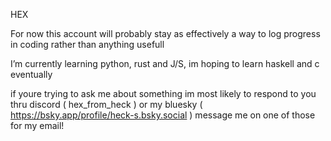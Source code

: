HEX

For now this account will probably stay as effectively a way to log progress in coding rather than anything usefull

I’m currently learning python, rust and J/S, im hoping to learn haskell and c eventually

if youre trying to ask me about something im most likely to respond to you thru 
discord ( hex_from_heck )
or my bluesky ( https://bsky.app/profile/heck-s.bsky.social )
message me on one of those for my email! 

